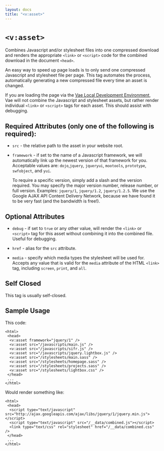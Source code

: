 ```yaml
---
layout: docs
title: "<v:asset>"
---
```


# `<v:asset>`

Combines Javascript and/or stylesheet files into one compressed download
and renders the appropriate `<link>` or `<script>` code for the combined
download in the document `<head>`.

An easy way to speed up page loads is to only send one compressed
Javascript and stylesheet file per page. This tag automates the process,
automatically generating a new compressed file every time an asset is
changed.

If you are loading the page via the [Vae Local Development
Environment](#vae_local), Vae will not combine the Javascript and
stylesheet assets, but rather render individual `<link>` or `<script>`
tags for each asset. This should assist with debugging.

## Required Attributes (only one of the following is required):

-   `src` - the relative path to the asset in your website root.

-   `framework` - if set to the name of a Javascript framework, we will
    automatically link up the newest version of that framework for you.
    Acceptable values are: `dojo`,`jquery`, `jqueryui`, `mootools`,
    `prototype`, `swfobject`, and `yui`.

    To require a specific version, simply add a slash and the
    version required. You may specify the major version number, release
    number, or full version. Examples: `jquery/1`, `jquery/1.2`,
    `jquery/1.2.5`. We use the Google AJAX API Content Delivery Network,
    because we have found it to be very fast (and the bandwidth
    is free!).

## Optional Attributes

-   `debug` - if set to `true` or any other value, will render the
    `<link>` or `<script>` tag for this asset without combining it into
    the combined file. Useful for debugging.

-   `href` - alias for the `src` attribute.

-   `media` - specify which media types the stylesheet will be used for.
    Accepts any value that is valid for the `media` attribute of the
    HTML `<link>` tag, including `screen`, `print`, and `all`.

## Self Closed

This tag is usually self-closed.

## Sample Usage

This code:

    <html>
     <head>
      <v:asset framework="jquery/1" />
      <v:asset src="/javascripts/main.js" />
      <v:asset src="/javascripts/sifr.js" />
      <v:asset src="/javascripts/jquery.lightbox.js" />
      <v:asset src="/stylesheets/main.sass" />
      <v:asset src="/stylesheets/homepage.sass" />
      <v:asset src="/stylesheets/projects.sass" />
      <v:asset src="/stylesheets/lightbox.css" />
     </head>
     ...
    </html>

Would render something like:

    <html>
     <head>
      <script type="text/javascript" src="http://ajax.googleapis.com/ajax/libs/jquery/1/jquery.min.js"></script>
      <script type="text/javascript" src="/__data/combined.js"></script>
      <link type="text/css" rel="stylesheet" href="/__data/combined.css" />
     </head>
     ...
    </html>
